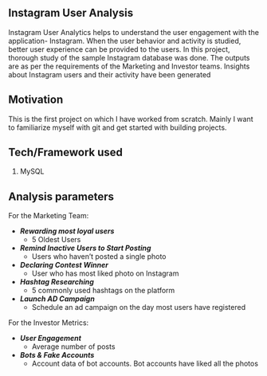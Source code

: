 ## Instagram User Analysis ##
Instagram User Analytics helps to understand the user engagement with the application- Instagram. 
When the user behavior and activity is studied, better user experience can be provided to the users. 
In this project, thorough study of the sample Instagram database was done. The outputs are as per the requirements of the Marketing and Investor teams. Insights about Instagram users and their activity have been generated 
## Motivation ##
This is the first project on which I have worked from scratch. Mainly I want to familiarize myself with git and get started with building projects.
## Tech/Framework used ##
1. MySQL
## Analysis parameters ##

For the Marketing Team:
- ***Rewarding most loyal users***
    - 5 Oldest Users
- ***Remind Inactive Users to Start Posting***
  - Users who haven’t posted a single photo
- ***Declaring Contest Winner***
  - User who has most liked photo on Instagram
- ***Hashtag Researching***
  - 5 commonly used hashtags on the platform
- ***Launch AD Campaign***
  - Schedule an ad campaign on the day most users have registered

For the Investor Metrics:
- ***User Engagement***
  - Average number of posts 
- ***Bots & Fake Accounts***
  - Account data of bot accounts. Bot accounts have liked all the photos
